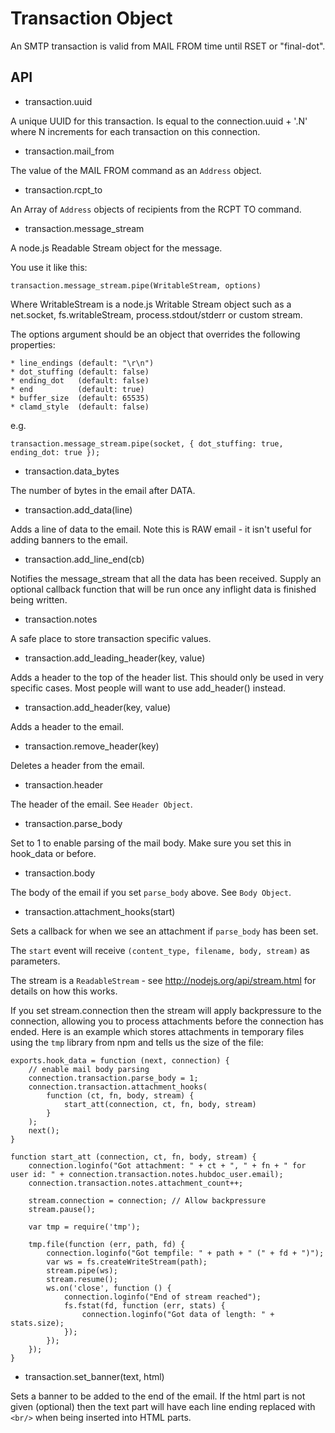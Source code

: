 Transaction Object
==================

An SMTP transaction is valid from MAIL FROM time until RSET or "final-dot".

API
---

* transaction.uuid

A unique UUID for this transaction. Is equal to the connection.uuid + '.N'
where N increments for each transaction on this connection.

* transaction.mail\_from

The value of the MAIL FROM command as an `Address` object.

* transaction.rcpt\_to

An Array of `Address` objects of recipients from the RCPT TO command.

* transaction.message_stream

A node.js Readable Stream object for the message. 

You use it like this:

    transaction.message_stream.pipe(WritableStream, options)

Where WritableStream is a node.js Writable Stream object such as a
net.socket, fs.writableStream, process.stdout/stderr or custom stream.

The options argument should be an object that overrides the following
properties:

    * line_endings (default: "\r\n")
    * dot_stuffing (default: false)
    * ending_dot   (default: false)
    * end          (default: true)
    * buffer_size  (default: 65535)
    * clamd_style  (default: false)

e.g.

    transaction.message_stream.pipe(socket, { dot_stuffing: true, ending_dot: true });

* transaction.data\_bytes

The number of bytes in the email after DATA.

* transaction.add_data(line)

Adds a line of data to the email. Note this is RAW email - it isn't useful
for adding banners to the email.

* transaction.add_line_end(cb)

Notifies the message_stream that all the data has been received.
Supply an optional callback function that will be run once any inflight data
is finished being written.

* transaction.notes

A safe place to store transaction specific values.

* transaction.add_leading_header(key, value)

Adds a header to the top of the header list.  This should only be used in
very specific cases.  Most people will want to use add_header() instead.

* transaction.add_header(key, value)

Adds a header to the email.

* transaction.remove_header(key)

Deletes a header from the email.

* transaction.header

The header of the email. See `Header Object`.

* transaction.parse_body

Set to 1 to enable parsing of the mail body. Make sure you set this in
hook_data or before.

* transaction.body

The body of the email if you set `parse_body` above. See `Body Object`.

* transaction.attachment_hooks(start)

Sets a callback for when we see an attachment if `parse_body` has been set.

The `start` event will receive `(content_type, filename, body, stream)` as
parameters.

The stream is a `ReadableStream` - see http://nodejs.org/api/stream.html for
details on how this works.

If you set stream.connection then the stream will apply backpressure to the
connection, allowing you to process attachments before the connection has
ended. Here is an example which stores attachments in temporary files using
the `tmp` library from npm and tells us the size of the file:

    exports.hook_data = function (next, connection) {
        // enable mail body parsing
        connection.transaction.parse_body = 1;
        connection.transaction.attachment_hooks(
            function (ct, fn, body, stream) {
                start_att(connection, ct, fn, body, stream)
            }
        );
        next();
    }

    function start_att (connection, ct, fn, body, stream) {
        connection.loginfo("Got attachment: " + ct + ", " + fn + " for user id: " + connection.transaction.notes.hubdoc_user.email);
        connection.transaction.notes.attachment_count++;

        stream.connection = connection; // Allow backpressure
        stream.pause();

        var tmp = require('tmp');

        tmp.file(function (err, path, fd) {
            connection.loginfo("Got tempfile: " + path + " (" + fd + ")");
            var ws = fs.createWriteStream(path);
            stream.pipe(ws);
            stream.resume();
            ws.on('close', function () {
                connection.loginfo("End of stream reached");
                fs.fstat(fd, function (err, stats) {
                    connection.loginfo("Got data of length: " + stats.size);
                });
            });
        });
    }

* transaction.set_banner(text, html)

Sets a banner to be added to the end of the email. If the html part is not
given (optional) then the text part will have each line ending replaced with
`<br/>` when being inserted into HTML parts.
